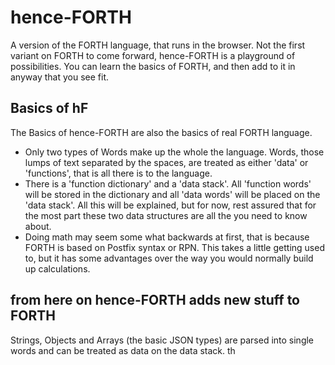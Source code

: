 # hence-FORTH
A version of the FORTH language, that runs in the browser. Not the first variant
 on FORTH to come forward, hence-FORTH is a playground of possibilities. You can
 learn the basics of FORTH, and then add to it in anyway that you see fit.

## Basics of hF
The Basics of hence-FORTH are also the basics of real FORTH language.
 * Only two types of Words make up the whole the language. Words, those lumps of text separated by the spaces, are treated as either 'data' or 'functions', that is all there is to the language.
 * There is a 'function dictionary' and a 'data stack'. All 'function words' will be stored in the dictionary and all 'data words' will be placed on the 'data stack'. All this will be explained, but for now, rest assured that for the most part these two data structures are all the you need to know about.
 * Doing math may seem some what backwards at first, that is because FORTH is based on Postfix syntax or RPN. This takes a little getting used to, but it has some advantages over the way you would normally build up calculations.

## from here on hence-FORTH adds new stuff to FORTH
Strings, Objects and Arrays (the basic JSON types) are parsed into single words and can be treated as data on the data stack. th 
